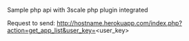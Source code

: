 Sample php api with 3scale php plugin integrated

Request to send:
http://hostname.herokuapp.com/index.php?action=get_app_list&user_key=<user_key>

